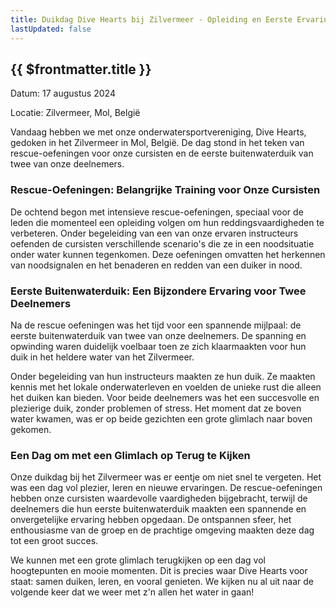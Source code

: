 ```yaml
---
title: Duikdag Dive Hearts bij Zilvermeer - Opleiding en Eerste Ervaringen
lastUpdated: false
---
```


## {{ $frontmatter.title }}

Datum: 17 augustus 2024

Locatie: Zilvermeer, Mol, België

Vandaag hebben we met onze onderwatersportvereniging, Dive Hearts, gedoken in het Zilvermeer in Mol, België. De dag stond in het teken van rescue-oefeningen voor onze cursisten en de eerste buitenwaterduik van twee van onze deelnemers.

### Rescue-Oefeningen: Belangrijke Training voor Onze Cursisten
De ochtend begon met intensieve rescue-oefeningen, speciaal voor de leden die momenteel een opleiding volgen om hun reddingsvaardigheden te verbeteren. Onder begeleiding van een van onze ervaren instructeurs oefenden de cursisten verschillende scenario's die ze in een noodsituatie onder water kunnen tegenkomen. Deze oefeningen omvatten het herkennen van noodsignalen en het benaderen en redden van een duiker in nood.

### Eerste Buitenwaterduik: Een Bijzondere Ervaring voor Twee Deelnemers
Na de rescue oefeningen was het tijd voor een spannende mijlpaal: de eerste buitenwaterduik van twee van onze deelnemers. De spanning en opwinding waren duidelijk voelbaar toen ze zich klaarmaakten voor hun duik in het heldere water van het Zilvermeer.

Onder begeleiding van hun instructeurs maakten ze hun duik. Ze maakten kennis met het lokale onderwaterleven en voelden de unieke rust die alleen het duiken kan bieden. Voor beide deelnemers was het een succesvolle en plezierige duik, zonder problemen of stress. Het moment dat ze boven water kwamen, was er op beide gezichten een grote glimlach naar boven gekomen.

### Een Dag om met een Glimlach op Terug te Kijken
Onze duikdag bij het Zilvermeer was er eentje om niet snel te vergeten. Het was een dag vol plezier, leren en nieuwe ervaringen. De rescue-oefeningen hebben onze cursisten waardevolle vaardigheden bijgebracht, terwijl de deelnemers die hun eerste buitenwaterduik maakten een spannende en onvergetelijke ervaring hebben opgedaan. De ontspannen sfeer, het enthousiasme van de groep en de prachtige omgeving maakten deze dag tot een groot succes.

We kunnen met een grote glimlach terugkijken op een dag vol hoogtepunten en mooie momenten. Dit is precies waar Dive Hearts voor staat: samen duiken, leren, en vooral genieten. We kijken nu al uit naar de volgende keer dat we weer met z'n allen het water in gaan!